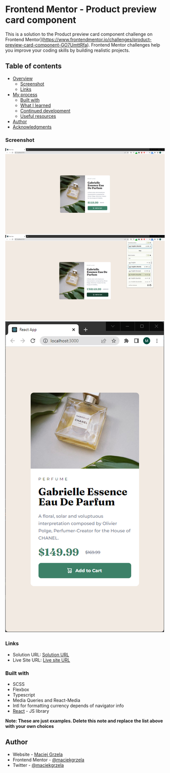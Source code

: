 # Frontend Mentor - Product preview card component

This is a solution to the Product preview card component challenge on Frontend Mentor](https://www.frontendmentor.io/challenges/product-preview-card-component-GO7UmttRfa). Frontend Mentor challenges help you improve your coding skills by building realistic projects. 

## Table of contents

- [Overview](#overview)
  - [Screenshot](#screenshot)
  - [Links](#links)
- [My process](#my-process)
  - [Built with](#built-with)
  - [What I learned](#what-i-learned)
  - [Continued development](#continued-development)
  - [Useful resources](#useful-resources)
- [Author](#author)
- [Acknowledgments](#acknowledgments)

### Screenshot

![Web Start](https://raw.githubusercontent.com/maciekgrzela/fm__product-preview-card-component/main/src/assets/images/screen-web-start.png)
![Web Localization](https://raw.githubusercontent.com/maciekgrzela/fm__product-preview-card-component/main/src/assets/images/screen-web-states.png)
![Mobile](https://raw.githubusercontent.com/maciekgrzela/fm__product-preview-card-component/main/src/assets/images/screen-mobile.png)


### Links

- Solution URL: [Solution URL](https://github.com/maciekgrzela/fm__product-preview-card-component)
- Live Site URL: [Live site URL](https://maciekgrzela.github.io/fm__product-preview-card-component/)


### Built with

- SCSS
- Flexbox
- Typescript
- Media Queries and React-Media
- Intl for formatting currency depends of navigator info
- [React](https://reactjs.org/) - JS library

**Note: These are just examples. Delete this note and replace the list above with your own choices**

## Author

- Website - [Maciej Grzela](https://www.mgrzela.dev)
- Frontend Mentor - [@maciekgrzela](https://www.frontendmentor.io/profile/@maciekgrzela)
- Twitter - [@maciekgrzela](https://www.twitter.com/@maciekgrzela)
